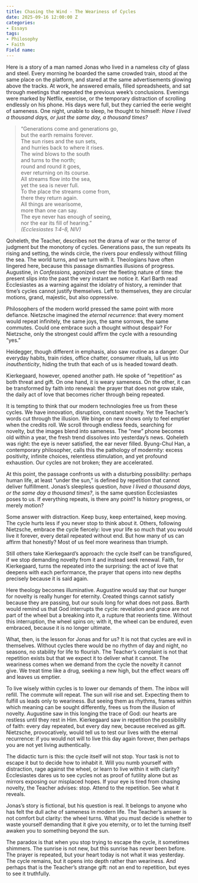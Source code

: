 ```yaml
---
title: Chasing the Wind - The Weariness of Cycles
date: 2025-09-16 12:00:00 Z
categories:
- Essays
tags:
- Philosophy
- Faith
Field name: 
---
```

Here is a story of a man named Jonas who lived in a nameless city of glass and steel. Every morning he boarded the same crowded train, stood at the same place on the platform, and stared at the same advertisements glowing above the tracks. At work, he answered emails, filled spreadsheets, and sat through meetings that repeated the previous week’s conclusions. Evenings were marked by Netflix, exercise, or the temporary distraction of scrolling endlessly on his phone. His days were full, but they carried the eerie weight of sameness. One night, unable to sleep, he thought to himself: *Have I lived a thousand days, or just the same day, a thousand times?*  

> “Generations come and generations go,  
>     but the earth remains forever.  
> The sun rises and the sun sets,  
>     and hurries back to where it rises.  
> The wind blows to the south  
>     and turns to the north;  
> round and round it goes,  
>     ever returning on its course.  
> All streams flow into the sea,  
>     yet the sea is never full.  
> To the place the streams come from,  
>     there they return again.  
> All things are wearisome,  
>     more than one can say.  
> The eye never has enough of seeing,  
>     nor the ear its fill of hearing.”  
> *(Ecclesiastes 1:4–8, NIV)*  

Qoheleth, the Teacher, describes not the drama of war or the terror of judgment but the monotony of cycles. Generations pass, the sun repeats its rising and setting, the winds circle, the rivers pour endlessly without filling the sea. The world turns, and we turn with it. Theologians have often lingered here, because this passage dismantles illusions of progress. Augustine, in *Confessions*, agonized over the fleeting nature of time: the present slips into the past the very instant we notice it. Karl Barth read Ecclesiastes as a warning against the idolatry of history, a reminder that time’s cycles cannot justify themselves. Left to themselves, they are circular motions, grand, majestic, but also oppressive.  

Philosophers of the modern world pressed the same point with more defiance. Nietzsche imagined the *eternal recurrence*: that every moment would repeat infinitely, the same joys, the same sorrows, the same commutes. Could one embrace such a thought without despair? For Nietzsche, only the strongest could affirm the cycle with a resounding “yes.” 

Heidegger, though different in emphasis, also saw routine as a danger. Our everyday habits, train rides, office chatter, consumer rituals, lull us into *inauthenticity*, hiding the truth that each of us is headed toward death. 

Kierkegaard, however, opened another path. He spoke of “repetition” as both threat and gift. On one hand, it is weary sameness. On the other, it can be transformed by faith into renewal: the prayer that does not grow stale, the daily act of love that becomes richer through being repeated.  

It is tempting to think that our modern technologies free us from these cycles. We have innovation, disruption, constant novelty. Yet the Teacher’s words cut through the illusion. We binge on new shows only to feel emptier when the credits roll. We scroll through endless feeds, searching for novelty, but the images blend into sameness. The “new” phone becomes old within a year, the fresh trend dissolves into yesterday’s news. Qoheleth was right: the eye is never satisfied, the ear never filled. Byung-Chul Han, a contemporary philosopher, calls this the pathology of modernity: excess positivity, infinite choices, relentless stimulation, and yet profound exhaustion. Our cycles are not broken; they are accelerated.  

At this point, the passage confronts us with a disturbing possibility: perhaps human life, at least “under the sun,” is defined by repetition that cannot deliver fulfillment. Jonas’s sleepless question, *have I lived a thousand days, or the same day a thousand times?*, is the same question Ecclesiastes poses to us. If everything repeats, is there any point? Is history progress, or merely motion?  

Some answer with distraction. Keep busy, keep entertained, keep moving. The cycle hurts less if you never stop to think about it. Others, following Nietzsche, embrace the cycle fiercely: love your life so much that you would live it forever, every detail repeated without end. But how many of us can affirm that honestly? Most of us feel more weariness than triumph. 

Still others take Kierkegaard’s approach: the cycle itself can be transfigured, if we stop demanding novelty from it and instead seek renewal. Faith, for Kierkegaard, turns the repeated into the surprising: the act of love that deepens with each performance, the prayer that opens into new depths precisely because it is said again.  

Here theology becomes illuminative. Augustine would say that our hunger for novelty is really hunger for eternity. Created things cannot satisfy because they are passing, but our souls long for what does not pass. Barth would remind us that God interrupts the cycle: revelation and grace are not part of the wheel but a breaking into it, a rupture that reorients time. Without this interruption, the wheel spins on; with it, the wheel can be endured, even embraced, because it is no longer ultimate.  

What, then, is the lesson for Jonas and for us? It is not that cycles are evil in themselves. Without cycles there would be no rhythm of day and night, no seasons, no stability for life to flourish. The Teacher’s complaint is not that repetition exists but that we expect it to deliver what it cannot. The weariness comes when we demand from the cycle the novelty it cannot give. We treat time like a drug, seeking a new high, but the effect wears off and leaves us emptier.  

To live wisely within cycles is to lower our demands of them. The inbox will refill. The commute will repeat. The sun will rise and set. Expecting them to fulfill us leads only to weariness. But seeing them as rhythms, frames within which meaning can be sought differently, frees us from the illusion of novelty. Augustine saw in this longing the trace of God: our hearts are restless until they rest in Him. Kierkegaard saw in repetition the possibility of faith: every day repeated, but every day new, because received as gift. Nietzsche, provocatively, would tell us to test our lives with the eternal recurrence: if you would not will to live this day again forever, then perhaps you are not yet living authentically.  

The didactic turn is this: the cycle itself will not stop. Your task is not to escape it but to decide how to inhabit it. Will you numb yourself with distraction, rage against the wheel, or learn to live within it with clarity? Ecclesiastes dares us to see cycles not as proof of futility alone but as mirrors exposing our misplaced hopes. If your eye is tired from chasing novelty, the Teacher advises: stop. Attend to the repetition. See what it reveals.  

Jonas’s story is fictional, but his question is real. It belongs to anyone who has felt the dull ache of sameness in modern life. The Teacher’s answer is not comfort but clarity: the wheel turns. What you must decide is whether to waste yourself demanding that it give you eternity, or to let the turning itself awaken you to something beyond the sun.  

The paradox is that when you stop trying to escape the cycle, it sometimes shimmers. The sunrise is not new, but this sunrise has never been before. The prayer is repeated, but your heart today is not what it was yesterday. The cycle remains, but it opens into depth rather than weariness. And perhaps that is the Teacher’s strange gift: not an end to repetition, but eyes to see it truthfully.  

